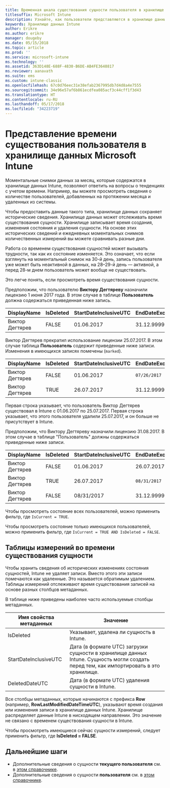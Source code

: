 ```yaml
---
title: Временная шкала существования сущности пользователя в хранилище данных
titlesuffix: Microsoft Intune
description: Узнайте, как пользователи представляются в хранилище данных Intune на временной шкале.
keywords: Хранилище данных Intune
author: Erikre
ms.author: erikre
manager: dougeby
ms.date: 05/15/2018
ms.topic: article
ms.prod: ''
ms.service: microsoft-intune
ms.technology: ''
ms.assetid: 363D148E-688F-4830-B6DE-AB4FE3648817
ms.reviewer: aanavath
ms.suite: ems
ms.custom: intune-classic
ms.openlocfilehash: 67c0d76eec31e38efab2367995db7d4d8a4e7555
ms.sourcegitcommit: 34e96e57af6b861ecdfea085acf3c44cff1f3d43
ms.translationtype: HT
ms.contentlocale: ru-RU
ms.lasthandoff: 05/17/2018
ms.locfileid: "34223719"
---
```

# <a name="user-lifetime-representation-in-the-microsoft-intune-data-warehouse"></a>Представление времени существования пользователя в хранилище данных Microsoft Intune

Моментальные снимки данных за месяц, которые содержатся в хранилище данных Intune, позволяют ответить на вопросы о тенденциях с учетом времени. Например, вы можете просмотреть сведения о количестве пользователей, добавленных на протяжении месяца и удаленных из системы.

Чтобы предоставить данные такого типа, хранилище данных сохраняет исторические сведения. Хранилище данных может отслеживать время существования сущности. Хранилище записывает время создания, изменения состояния и удаления сущности. На основе этих исторических сведений и ежедневных моментальных снимков количественных измерений вы можете сравнивать разные дни.

Работа со временем существования сущностей может вызывать трудности, так как их состояние изменяется. Это означает, что если взглянуть на моментальный снимок на 30-й день, запись пользователя уже может быть неактивной в данных, на 28–29-й день — активной, а перед 28-м днем пользователь может вообще не существовать.

Это легче понять, если просмотреть время существования сущности.

Предположим, что пользователю **Виктору Дегтяреву** назначили лицензию 1 июня 2017 года. В этом случае в таблице **Пользователь** должна содержаться приведенная ниже запись. 
 
| DisplayName | IsDeleted | StartDateInclusiveUTC | EndDateExclusiveUTC | IsCurrent 
| -- | -- | -- | -- | -- |
| Виктор Дегтярев | FALSE | 01.06.2017 | 31.12.9999 | TRUE
 
Виктор Дегтярев прекратил использование лицензии 25.07.2017. В этом случае таблица **Пользователь** содержит приведенные ниже записи. Изменения в имеющихся записях помечены (`marked`). 

| DisplayName | IsDeleted | StartDateInclusiveUTC | EndDateExclusiveUTC | IsCurrent 
| -- | -- | -- | -- | -- |
| Виктор Дегтярев | FALSE | 01.06.2017 | `07/26/2017` | `FALSE` 
| Виктор Дегтярев | TRUE | 26.07.2017 | 31.12.9999 | TRUE 

Первая строка указывает, что пользователь Виктор Дегтярев существовал в Intune с 01.06.2017 по 25.07.2017. Первая строка указывает, что этого пользователя удалили 25.07.2017, и он больше не присутствует в Intune.

Предположим, что Виктору Дегтяреву назначили лицензию 31.08.2017. В этом случае в таблице "Пользователь" должны содержаться приведенные ниже записи.
 
| DisplayName | IsDeleted | StartDateInclusiveUTC | EndDateExclusiveUTC | IsCurrent 
| -- | -- | -- | -- | -- |
| Виктор Дегтярев | FALSE | 01.06.2017 | 26.07.2017 | FALSE 
| Виктор Дегтярев | TRUE | 26.07.2017 | `08/31/2017` | `FALSE` 
| Виктор Дегтярев | FALSE | 08/31/2017 | 31.12.9999 | TRUE 
 
Чтобы просмотреть состояние всех пользователей, можно применить фильтр, где `IsCurrent = TRUE`. 
 
Чтобы просмотреть состояние только имеющихся пользователей, можно применить фильтр, где `IsCurrent = TRUE AND IsDeleted = FALSE`.

## <a name="dimension-tables-in-the-entity-lifetime"></a>Таблицы измерений во времени существования сущности

Чтобы хранить сведения об исторических изменениях состояния сущностей, Intune не удаляет записи. Вместо этого эти записи помечаются как удаленные. Это называется обратимым удалением. Таблицы измерений отслеживают время существования записей на основе разных столбцов метаданных. 

В таблице ниже приведены наиболее часто используемые столбцы метаданных. 

| Имя свойства метаданных  | Значение |
|--|--|
| IsDeleted | Указывает, удалена ли сущность в Intune. |
| StartDateInclusiveUTC  | Дата (в формате UTC) загрузки сущности в хранилище данных Intune. Сущность могли создать перед тем, как импортировать в это хранилище. |
| DeletedDateUTC  | Дата (в формате UTC) удаления сущности в Intune. |  

Все столбцы метаданных, которые начинаются с префикса **Row** (например, **RowLastModifiedDateTimeUTC**), указывают время создания или изменения записи в хранилище данных Intune. Хранилище распределяет данные Intune в нисходящем направлении. Это значение не связано с временем существования сущности в Intune.  
 
Чтобы просмотреть имеющиеся сейчас сущности измерений, следует применить фильтр, где **IsDeleted = FALSE**.

## <a name="next-steps"></a>Дальнейшие шаги

 - Дополнительные сведения о сущности **текущего пользователя** см. в [этом справочнике](reports-ref-current-user.md).
 - Дополнительные сведения о сущности **пользователя** см. в [этом справочнике](reports-ref-user.md).